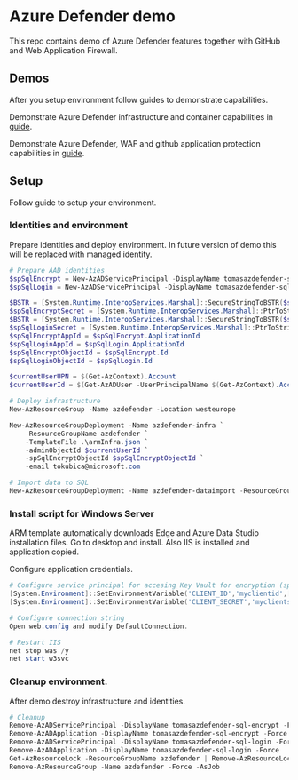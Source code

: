 # Azure Defender demo
This repo contains demo of Azure Defender features together with GitHub and Web Application Firewall.

## Demos
After you setup environment follow guides to demonstrate capabilities.

Demonstrate Azure Defender infrastructure and container capabilities in [guide](./infraDemo.md).

Demonstrate Azure Defender, WAF and github application protection capabilities in [guide](./appDemo.md).

## Setup
Follow guide to setup your environment.

### Identities and environment
Prepare identities and deploy environment. In future version of demo this will be replaced with managed identity.

```powershell
# Prepare AAD identities
$spSqlEncrypt = New-AzADServicePrincipal -DisplayName tomasazdefender-sql-encrypt -SkipAssignment
$spSqlLogin = New-AzADServicePrincipal -DisplayName tomasazdefender-sql-login -SkipAssignment

$BSTR = [System.Runtime.InteropServices.Marshal]::SecureStringToBSTR($spSqlEncrypt.Secret)
$spSqlEncryptSecret = [System.Runtime.InteropServices.Marshal]::PtrToStringAuto($BSTR)
$BSTR = [System.Runtime.InteropServices.Marshal]::SecureStringToBSTR($spSqlLogin.Secret)
$spSqlLoginSecret = [System.Runtime.InteropServices.Marshal]::PtrToStringAuto($BSTR)
$spSqlEncryptAppId = $spSqlEncrypt.ApplicationId
$spSqlLoginAppId = $spSqlLogin.ApplicationId
$spSqlEncryptObjectId = $spSqlEncrypt.Id
$spSqlLoginObjectId = $spSqlLogin.Id

$currentUserUPN = $(Get-AzContext).Account
$currentUserId = $(Get-AzADUser -UserPrincipalName $(Get-AzContext).Account).Id

# Deploy infrastructure
New-AzResourceGroup -Name azdefender -Location westeurope

New-AzResourceGroupDeployment -Name azdefender-infra `
    -ResourceGroupName azdefender `
    -TemplateFile .\armInfra.json `
    -adminObjectId $currentUserId `
    -spSqlEncryptObjectId $spSqlEncryptObjectId `
    -email tokubica@microsoft.com

# Import data to SQL
New-AzResourceGroupDeployment -Name azdefender-dataimport -ResourceGroupName azdefender -TemplateFile .\armSqlDataImport.json
```

### Install script for Windows Server
ARM template automatically downloads Edge and Azure Data Studio installation files. Go to desktop and install. Also IIS is installed and application copied.

Configure application credentials.

```powershell
# Configure service principal for accesing Key Vault for encryption (spSqlEncryptAppId and spSqlEncryptSecret)
[System.Environment]::SetEnvironmentVariable('CLIENT_ID','myclientid',[System.EnvironmentVariableTarget]::Machine)
[System.Environment]::SetEnvironmentVariable('CLIENT_SECRET','myclientsecret',[System.EnvironmentVariableTarget]::Machine)

# Configure connection string
Open web.config and modify DefaultConnection.

# Restart IIS
net stop was /y
net start w3svc
```

### Cleanup environment.
After demo destroy infrastructure and identities.

```powershell
# Cleanup
Remove-AzADServicePrincipal -DisplayName tomasazdefender-sql-encrypt -Force
Remove-AzADApplication -DisplayName tomasazdefender-sql-encrypt -Force
Remove-AzADServicePrincipal -DisplayName tomasazdefender-sql-login -Force
Remove-AzADApplication -DisplayName tomasazdefender-sql-login -Force
Get-AzResourceLock -ResourceGroupName azdefender | Remove-AzResourceLock -Force
Remove-AzResourceGroup -Name azdefender -Force -AsJob
```

